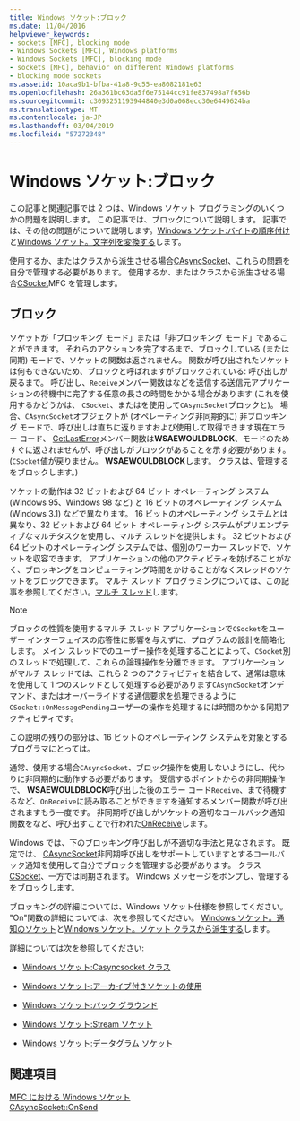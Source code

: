 ```yaml
---
title: Windows ソケット:ブロック
ms.date: 11/04/2016
helpviewer_keywords:
- sockets [MFC], blocking mode
- Windows Sockets [MFC], Windows platforms
- Windows Sockets [MFC], blocking mode
- sockets [MFC], behavior on different Windows platforms
- blocking mode sockets
ms.assetid: 10aca9b1-bfba-41a8-9c55-ea8082181e63
ms.openlocfilehash: 26a361bc63da5f6e75144cc91fe837498a7f656b
ms.sourcegitcommit: c3093251193944840e3d0a068ecc30e6449624ba
ms.translationtype: MT
ms.contentlocale: ja-JP
ms.lasthandoff: 03/04/2019
ms.locfileid: "57272348"
---
```

# <a name="windows-sockets-blocking"></a>Windows ソケット:ブロック

この記事と関連記事では 2 つは、Windows ソケット プログラミングのいくつかの問題を説明します。 この記事では、ブロックについて説明します。 記事では、その他の問題がについて説明します。[Windows ソケット:バイトの順序付け](../mfc/windows-sockets-byte-ordering.md)と[Windows ソケット。文字列を変換する](../mfc/windows-sockets-converting-strings.md)します。

使用するか、またはクラスから派生させる場合[CAsyncSocket](../mfc/reference/casyncsocket-class.md)、これらの問題を自分で管理する必要があります。 使用するか、またはクラスから派生させる場合[CSocket](../mfc/reference/csocket-class.md)MFC を管理します。

## <a name="blocking"></a>ブロック

ソケットが「ブロッキング モード」または「非ブロッキング モード」であることができます。 それらのアクションを完了するまで、ブロックしている (または同期) モードで、ソケットの関数は返されません。 関数が呼び出されたソケットは何もできないため、ブロックと呼ばれますがブロックされている: 呼び出しが戻るまで。 呼び出し、`Receive`メンバー関数はなどを送信する送信元アプリケーションの待機中に完了する任意の長さの時間をかかる場合があります (これを使用するかどうかは、 `CSocket`、またはを使用して`CAsyncSocket`ブロックと)。 場合、`CAsyncSocket`オブジェクトが (オペレーティング非同期的に) 非ブロッキング モードで、呼び出しは直ちに返りますおよび使用して取得できます現在エラー コード、 [GetLastError](../mfc/reference/casyncsocket-class.md#getlasterror)メンバー関数は**WSAEWOULDBLOCK**、モードのためすぐに返されませんが、呼び出しがブロックがあることを示す必要があります。 (`CSocket`値が戻りません。 **WSAEWOULDBLOCK**します。 クラスは、管理するをブロックします。)

ソケットの動作は 32 ビットおよび 64 ビット オペレーティング システム (Windows 95、Windows 98 など) と 16 ビットのオペレーティング システム (Windows 3.1) などで異なります。 16 ビットのオペレーティング システムとは異なり、32 ビットおよび 64 ビット オペレーティング システムがプリエンプティブなマルチタスクを使用し、マルチ スレッドを提供します。 32 ビットおよび 64 ビットのオペレーティング システムでは、個別のワーカー スレッドで、ソケットを収容できます。 アプリケーションの他のアクティビティを妨げることがなく、ブロッキングをコンピューティング時間をかけることがなくスレッドのソケットをブロックできます。 マルチ スレッド プログラミングについては、この記事を参照してください。[マルチ スレッド](../parallel/multithreading-support-for-older-code-visual-cpp.md)します。

> [!NOTE]
>  ブロックの性質を使用するマルチ スレッド アプリケーションで`CSocket`をユーザー インターフェイスの応答性に影響を与えずに、プログラムの設計を簡略化します。 メイン スレッドでのユーザー操作を処理することによって、`CSocket`別のスレッドで処理して、これらの論理操作を分離できます。 アプリケーションがマルチ スレッドでは、これら 2 つのアクティビティを結合して、通常は意味を使用して 1 つのスレッドとして処理する必要があります`CAsyncSocket`オンデマンド、またはオーバーライドする通信要求を処理できるように`CSocket::OnMessagePending`ユーザーの操作を処理するには時間のかかる同期アクティビティです。

この説明の残りの部分は、16 ビットのオペレーティング システムを対象とするプログラマにとっては。

通常、使用する場合`CAsyncSocket`、ブロック操作を使用しないようにし、代わりに非同期的に動作する必要があります。 受信するポイントからの非同期操作で、 **WSAEWOULDBLOCK**呼び出した後のエラー コード`Receive`、まで待機するなど、`OnReceive`に読み取ることができますを通知するメンバー関数が呼び出されますもう一度です。 非同期呼び出しがソケットの適切なコールバック通知関数をなど、呼び出すことで行われた[OnReceive](../mfc/reference/casyncsocket-class.md#onreceive)します。

Windows では、下のブロッキング呼び出しが不適切な手法と見なされます。 既定では、 [CAsyncSocket](../mfc/reference/casyncsocket-class.md)非同期呼び出しをサポートしていますとするコールバック通知を使用して自分でブロックを管理する必要があります。 クラス[CSocket](../mfc/reference/csocket-class.md)、一方では同期されます。 Windows メッセージをポンプし、管理するをブロックします。

ブロッキングの詳細については、Windows ソケット仕様を参照してください。 "On"関数の詳細については、次を参照してください。 [Windows ソケット。通知のソケット](../mfc/windows-sockets-socket-notifications.md)と[Windows ソケット。ソケット クラスから派生する](../mfc/windows-sockets-deriving-from-socket-classes.md)します。

詳細については次を参照してください:

- [Windows ソケット:Casyncsocket クラス](../mfc/windows-sockets-using-class-casyncsocket.md)

- [Windows ソケット:アーカイブ付きソケットの使用](../mfc/windows-sockets-using-sockets-with-archives.md)

- [Windows ソケット:バック グラウンド](../mfc/windows-sockets-background.md)

- [Windows ソケット:Stream ソケット](../mfc/windows-sockets-stream-sockets.md)

- [Windows ソケット:データグラム ソケット](../mfc/windows-sockets-datagram-sockets.md)

## <a name="see-also"></a>関連項目

[MFC における Windows ソケット](../mfc/windows-sockets-in-mfc.md)<br/>
[CAsyncSocket::OnSend](../mfc/reference/casyncsocket-class.md#onsend)
